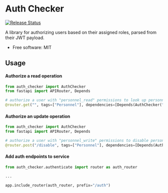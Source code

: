 # Auth Checker

<p align="left">
<a href="https://pypi.org/project/auth_checker/">
    <img src="https://img.shields.io/pypi/v/auth_checker.svg"
        alt = "Release Status">
</a>


A library for authorizing users based on their assigned roles, parsed from their JWT payload.


</p>



* Free software: MIT

## Usage

#### Authorize a read operation

```python
from auth_checker import AuthChecker
from fastapi import APIRouter, Depends

# authorize a user with "personnel_read" permissions to look up personnel
@router.get("", tags=["Personnel"], dependencies=[Depends(AuthChecker("personnel_read"))])
```

#### Authorize an update operation

```python
from auth_checker import AuthChecker
from fastapi import APIRouter, Depends

# authorize a user with "personnel_write" permissions to disable personnel
@router.post("/disable", tags=["Personnel"], dependencies=[Depends(AuthChecker("personnel_write"))])
```

#### Add auth endpoints to service

```python
from auth_checker.authenticate import router as auth_router

...

app.include_router(auth_router, prefix="/auth")
```
